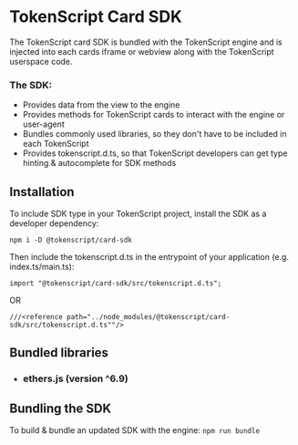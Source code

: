 
# TokenScript Card SDK

The TokenScript card SDK is bundled with the TokenScript engine and is injected into each cards iframe or webview along 
with the TokenScript userspace code.

### The SDK:
- Provides data from the view to the engine
- Provides methods for TokenScript cards to interact with the engine or user-agent
- Bundles commonly used libraries, so they don't have to be included in each TokenScript
- Provides tokenscript.d.ts, so that TokenScript developers can get type hinting & autocomplete for SDK methods

## Installation

To include SDK type in your TokenScript project, install the SDK as a developer dependency:

```
npm i -D @tokenscript/card-sdk
```

Then include the tokenscript.d.ts in the entrypoint of your application (e.g. index.ts/main.ts):

```
import "@tokenscript/card-sdk/src/tokenscript.d.ts";
```
OR
```
///<reference path="../node_modules/@tokenscript/card-sdk/src/tokenscript.d.ts""/>
```

## Bundled libraries

- ### ethers.js (version ^6.9)

## Bundling the SDK

To build & bundle an updated SDK with the engine:
`npm run bundle`